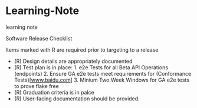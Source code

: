 # Learning-Note
learning note 


Software Release Checklist

Items marked with R are required prior to targeting to a release
- (R) Design details are appropriately documented
- (R) Test plan is in place: 1. e2e Tests for all Beta API Operations (endpoints) 2. Ensure GA e2e tests meet requirements for (Conformance Tests)[www.baidu.com]  3. Minium Two Week Windows for GA e2e tests to prove flake free
- (R) Graduation criteria is in palce
- (R) User-facing documentation should be provided.
